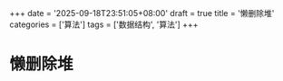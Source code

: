 +++
date = '2025-09-18T23:51:05+08:00'
draft = true
title = '懒删除堆'
categories = ['算法']
tags = ['数据结构', '算法']
+++

# 懒删除堆

